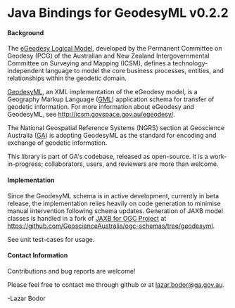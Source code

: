 # Java Bindings for GeodesyML v0.2.2

#### Background

<!-- ##### eGeodesy-->

The [eGeodesy Logical Model](http://icsm.govspace.gov.au/egeodesy/), developed by the
Permanent Committee on Geodesy (PCG) of the Australian and New Zealand
Intergovernmental Committee on Surveying and Mapping (ICSM), defines a
technology-independent language to model the core business processes, entities,
and relationships within the geodetic domain.

<!-- ##### GeodesyML-->

[GeodesyML](http://icsm.govspace.gov.au/egeodesy/egeodesy-schema/), an XML
implementation of the eGeodesy model, is a Geography Markup Language
([GML](http://www.opengeospatial.org/standards/gml))
application schema for transfer of geodetic information. For more information
about eGeodesy and GeodesyML, see http://icsm.govspace.gov.au/egeodesy/.

<!-- ##### Geoscience Australia-->

The National Geospatial Reference Systems (NGRS) section at Geoscience
Australia ([GA](http://www.ga.gov.au)) is adopting GeodesyML as the standard for
encoding and exchange of geodetic information.

This library is part of GA's codebase, released as open-source. It is a
work-in-progress; collaborators, users, and reviewers are more than welcome.

#### Implementation

Since the GeodesyML schema is in active development, currently in beta release,
the implementation relies heavily on code generation to minimise manual
intervention following schema updates. Generation of JAXB model classes is handled
in a fork of [JAXB for OGC Project](http://www.ogcnetwork.net/jaxb4ogc) at
https://github.com/GeoscienceAustralia/ogc-schemas/tree/geodesyml.

See unit test-cases for usage.

#### Contact Information

Contributions and bug reports are welcome!

Please feel free to contact me through github or at lazar.bodor@ga.gov.au.

-Lazar Bodor





